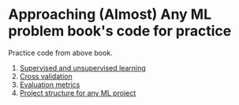 # Approaching (Almost) Any ML problem book's code for practice

Practice code from above book. 

1. [Supervised and unsupervised learning](/1_Supervised_Unsupervised_Learning/)
2. [Cross validation](/2_Cross_Validation/)
3. [Evaluation metrics](/3_Evaluation_Metrics/)
4. [Project structure for any ML project](/4_Structured_MNIST_Project)
